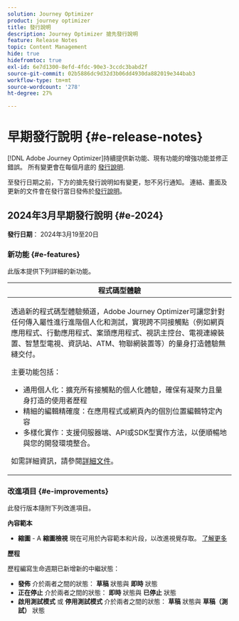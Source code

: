 ```yaml
---
solution: Journey Optimizer
product: journey optimizer
title: 發行說明
description: Journey Optimizer 搶先發行說明
feature: Release Notes
topic: Content Management
hide: true
hidefromtoc: true
exl-id: 6e7d1300-8efd-4fdc-90e3-3ccdc3babd2f
source-git-commit: 02b5886dc9d32d3b06dd4930da882019e344bab3
workflow-type: tm+mt
source-wordcount: '278'
ht-degree: 27%

---
```


# 早期發行說明 {#e-release-notes}

[!DNL Adobe Journey Optimizer]持續提供新功能、現有功能的增強功能並修正錯誤。 所有變更會在每個月底的 [發行說明](release-notes.md).

至發行日期之前，下方的搶先發行說明如有變更，恕不另行通知。 連結、畫面及更新的文件會在發行當日發佈於[發行說明](release-notes.md)。

## 2024年3月早期發行說明 {#e-2024}

**發行日期**： 2024年3月19至20日

### 新功能 {#e-features}

此版本提供下列詳細的新功能。

<table>
<thead>
<tr>
<th><strong>程式碼型體驗</strong><br/></th>
</tr>
</thead>
<tbody>
<tr>
<td>
<p>透過新的程式碼型體驗頻道，Adobe Journey Optimizer可讓您針對任何傳入屬性進行進階個人化和測試，實現跨不同接觸點（例如網頁應用程式、行動應用程式、案頭應用程式、視訊主控台、電視連線裝置、智慧型電視、資訊站、ATM、物聯網裝置等）的量身打造體驗無縫交付。</p>
<P>主要功能包括：</p>
<ul><li> 通用個人化：擴充所有接觸點的個人化體驗，確保有凝聚力且量身打造的使用者歷程</li>
<li>精細的編輯精確度：在應用程式或網頁內的個別位置編輯特定內容</li>
<li>多樣化實作：支援伺服器端、API或SDK型實作方法，以便順暢地與您的開發環境整合。</li></ul></p>
<p>如需詳細資訊，請參閱<a href="../code-based/get-started-code-based.md">詳細文件</a>。</p>
<!--img src="assets/do-not-localize/web_inapp.gif"-->
</tr>
</tbody>
</table>

### 改進項目 {#e-improvements}

此發行版本隨附下列改進項目。

**內容範本**

* **縮圖** - A **縮圖檢視** 現在可用於內容範本和片段，以改進視覺存取。 [了解更多](../content-management/content-templates.md#template-thumbnails)

**歷程**

歷程編寫生命週期已新增新的中繼狀態：

* **發佈** 介於兩者之間的狀態： **草稿** 狀態與 **即時** 狀態
* **正在停止** 介於兩者之間的狀態： **即時** 狀態與 **已停止** 狀態
* **啟用測試模式** 或 **停用測試模式** 介於兩者之間的狀態： **草稿** 狀態與 **草稿（測試）** 狀態
